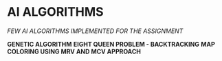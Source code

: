 
# AI ALGORITHMS

*FEW AI ALGORITHMS IMPLEMENTED FOR THE ASSIGNMENT*

**GENETIC ALGORITHM**
**EIGHT QUEEN PROBLEM - BACKTRACKING**
**MAP COLORING USING MRV AND MCV APPROACH**
